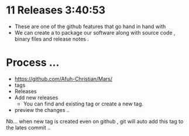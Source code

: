 # 11 Releases    3:40:53 

- These are one of the github features that go hand in hand with <tags>
- We can create a <release>  to package our software along with source code , binary files and release notes .


# Process ... 

- https://github.com/Afuh-Christian/Mars/ 
- tags 
- Releases 
- Add new releases
    - You can find and existing tag or create a new tag.
- preview the changes ..

Nb... when new tag is created even on github , git will auto add this tag to the lates commit .. 